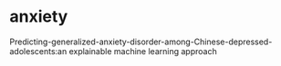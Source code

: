 # anxiety
Predicting-generalized-anxiety-disorder-among-Chinese-depressed-adolescents:an explainable machine learning approach
